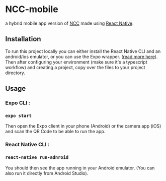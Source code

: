 # NCC-mobile
a hybrid mobile app version of [NCC](https://github.com/Elbarae1921/NCC) made using [React Native](https://reactnative.dev/).

## Installation

To run this project locally you can either install the React Native CLI and an android/ios emulator, or you can use the Expo wrapper. ([read more here](https://reactnative.dev/docs/environment-setup)).
Then after configuring your environment (make sure it's a typescript workflow) and creating a project, copy over the files to your project directory.

## Usage

### Expo CLI :
### ```expo start```
Then open the Expo client in your phone (Android) or the camera app (iOS) and scan the QR Code to be able to run the app.

### React Native CLI :
### ```react-native run-adnroid```
You should then see the app running in your Android emulator. (You can also run it directly from Android Studio).